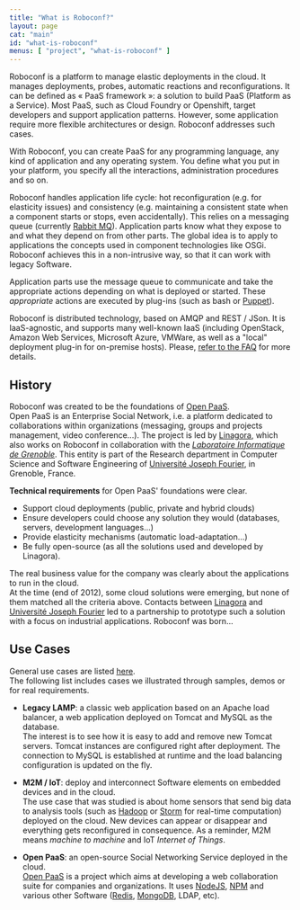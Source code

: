 ```yaml
---
title: "What is Roboconf?"
layout: page
cat: "main"
id: "what-is-roboconf"
menus: [ "project", "what-is-roboconf" ]
---
```


Roboconf is a platform to manage elastic deployments in the cloud.
It manages deployments, probes, automatic reactions and reconfigurations. It can be defined as « PaaS framework »: a solution to build PaaS (Platform as a Service). Most PaaS, such as Cloud Foundry or Openshift, target developers and support application patterns. However, some application require more flexible architectures or design. Roboconf addresses such cases.

With Roboconf, you can create PaaS for any programming language, any kind of application and any operating system. You define what you put in your platform, you specify all the interactions, administration procedures and so on.

Roboconf handles application life cycle: hot reconfiguration (e.g. for elasticity issues) and consistency 
(e.g. maintaining a consistent state when a component starts or stops, even accidentally). This relies on a messaging queue 
(currently [Rabbit MQ](https://www.rabbitmq.com)). Application parts know what they expose to and what they depend on from other parts.
The global idea is to apply to applications the concepts used in component technologies like OSGi. Roboconf achieves this in a non-intrusive
way, so that it can work with legacy Software.

Application parts use the message queue to communicate and take the appropriate actions depending on what is deployed or started.
These *appropriate* actions are executed by plug-ins (such as bash or [Puppet](http://puppetlabs.com)). 

Roboconf is distributed technology, based on AMQP 
and REST / JSon. It is IaaS-agnostic, and supports many well-known IaaS (including OpenStack, Amazon Web Services, Microsoft Azure, VMWare, 
as well as a "local" deployment plug-in for on-premise hosts). Please, [refer to the FAQ](user-guide/faq.html) for more details.


## History

Roboconf was created to be the foundations of [Open PaaS](http://open-paas.org/).  
Open PaaS is an Enterprise Social Network, i.e. a platform dedicated to collaborations
within organizations (messaging, groups and projects management, video conference...). The project 
is led by [Linagora](http://linagora.com), which also works on Roboconf in collaboration with the *[Laboratoire Informatique de Grenoble](https://www.liglab.fr/)*.
This entity is part of the Research department in Computer Science and Software Engineering of [Université Joseph Fourier](https://www.ujf-grenoble.fr/),
in Grenoble, France.
  
<strong>Technical requirements</strong> for Open PaaS' foundations were clear.
	
* Support cloud deployments (public, private and hybrid clouds)
* Ensure developers could choose any solution they would (databases, servers, development languages...)
* Provide elasticity mechanisms (automatic load-adaptation...)
* Be fully open-source (as all the solutions used and developed by Linagora).

The real business value for the company was clearly about the applications to run in the cloud.  
At the time (end of 2012), some cloud solutions were emerging, but none of them matched all the criteria above.
Contacts between [Linagora](http://linagora.com) and [Université Joseph Fourier](https://www.ujf-grenoble.fr/) led to
a partnership to prototype such a solution with a focus on industrial applications. Roboconf was born...


## Use Cases

General use cases are listed [here](/slides/general/roboconf-use-cases.html).  
The following list includes cases we illustrated through samples, demos or for real requirements.

* **Legacy LAMP**: a classic web application based on an Apache load balancer, a web application deployed on Tomcat and MySQL as the database.  
The interest is to see how it is easy to add and remove new Tomcat servers. Tomcat instances are configured right after deployment. The connection
to MySQL is established at runtime and the load balancing configuration is updated on the fly.

* **M2M / IoT**: deploy and interconnect Software elements on embedded devices and in the cloud.  
The use case that was studied is about home sensors that send big data to analysis tools (such as [Hadoop](http://hadoop.apache.org/) or 
[Storm](http://storm.incubator.apache.org/) for real-time computation) deployed on the cloud. New devices can appear
or disappear and everything gets reconfigured in consequence. As a reminder, M2M means *machine to machine* and IoT *Internet of Things*.

* **Open PaaS**: an open-source Social Networking Service deployed in the cloud.  
[Open PaaS](http://open-paas.org) is a project which aims at developing a web collaboration suite for companies and organizations. 
It uses [NodeJS](http://nodejs.org/), [NPM](http://www.npmjs.org/) and various other Software ([Redis](http://redis.io/), [MongoDB](http://www.mongodb.org/), LDAP, etc).
